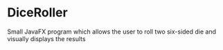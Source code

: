 # DiceRoller
Small JavaFX program which allows the user to roll two six-sided die and visually displays the results
